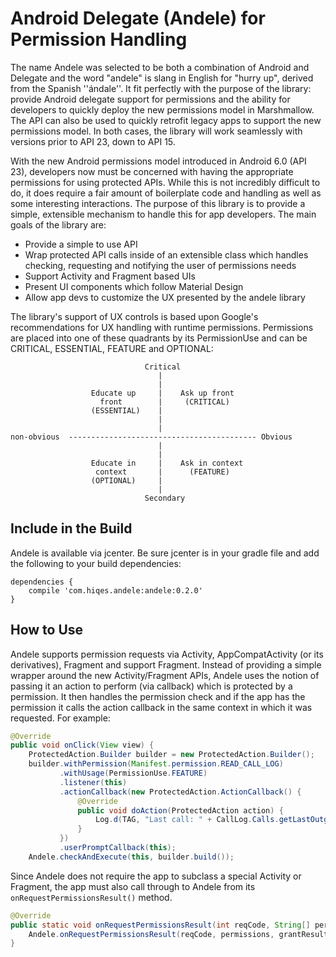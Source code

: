 # Android Delegate (Andele) for Permission Handling

The name Andele was selected to be both a combination of Android and Delegate
and the word "andele" is slang in English for "hurry up", derived from the
Spanish ''ándale''.  It fit perfectly with the purpose of the library: provide
Android delegate support for permissions and the ability for developers to
quickly deploy the new permissions model in Marshmallow. The API can also be
used to quickly retrofit legacy apps to support the new permissions model.
In both cases, the library will work seamlessly with versions prior to API 23,
down to API 15.

With the new Android permissions model introduced in Android 6.0 (API 23),
developers now must be concerned with having the appropriate permissions for
using protected APIs.  While this is not incredibly difficult to do, it does
require a fair amount of boilerplate code and handling as well as some
interesting interactions.  The purpose of this library is to provide a simple,
extensible mechanism to handle this for app developers.  The main goals of the
library are:

* Provide a simple to use API
* Wrap protected API calls inside of an extensible class which handles checking,
requesting and notifying the user of permissions needs
* Support Activity and Fragment based UIs
* Present UI components which follow Material Design
* Allow app devs to customize the UX presented by the andele library

The library's support of UX controls is based upon Google's recommendations for
UX handling with runtime permissions.  Permissions are placed into one of these
quadrants by its PermissionUse and can be CRITICAL, ESSENTIAL, FEATURE and
OPTIONAL:

```
                              Critical
                                 |
                                 |
                  Educate up     |    Ask up front
                    front        |     (CRITICAL)
                  (ESSENTIAL)    |
                                 |
                                 |
non-obvious  ------------------------------------------ Obvious
                                 |
                                 |
                  Educate in     |    Ask in context
                   context       |      (FEATURE)
                  (OPTIONAL)     |
                                 |
                              Secondary
```

## Include in the Build
Andele is available via jcenter.  Be sure jcenter is in your gradle file and add
the following to your build dependencies:

```
dependencies {
    compile 'com.hiqes.andele:andele:0.2.0'
}
```

## How to Use
Andele supports permission requests via Activity, AppCompatActivity (or its
derivatives), Fragment and support Fragment.  Instead of providing a simple
wrapper around the new Activity/Fragment APIs, Andele uses the notion of passing
it an action to perform (via callback) which is protected by a permission.  It
then handles the permission check and if the app has the permission it
calls the action callback in the same context in which it was requested.
For example:

```java
@Override
public void onClick(View view) {
    ProtectedAction.Builder builder = new ProtectedAction.Builder();
    builder.withPermission(Manifest.permission.READ_CALL_LOG)
           .withUsage(PermissionUse.FEATURE)
           .listener(this)
           .actionCallback(new ProtectedAction.ActionCallback() {
               @Override
               public void doAction(ProtectedAction action) {
                   Log.d(TAG, "Last call: " + CallLog.Calls.getLastOutgoingCall(this));
               }
           })
           .userPromptCallback(this);
    Andele.checkAndExecute(this, builder.build());
```

Since Andele does not require the app to subclass a special Activity or
Fragment, the app must also call through to Andele from its
`onRequestPermissionsResult()` method.

```java
@Override
public static void onRequestPermissionsResult(int reqCode, String[] permissions, int[] grantResults) {
    Andele.onRequestPermissionsResult(reqCode, permissions, grantResults));
}
```


